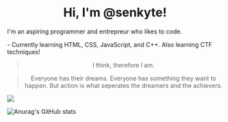 
<h1 align="center"> 
 Hi, I'm @senkyte!
</h1>
<div> 
 <p align="left">
  I'm an aspiring programmer and entrepreur who likes to code. 
 </p>
 <p>  - Currently learning HTML, CSS, JavaScript, and C++. Also learning CTF techniques!
</p>
</div>


<blockquote align="center"> I think, therefore I am. </blockquote>
<blockquote align="center"> Everyone has their dreams. Everyone has something they want to happen. But action is what seperates the dreamers and the achievers.</blockquote>

 <p align="left">
 <IMG SRC = https://github.com/senkyte/senkyte/blob/main/senko.gif>
 </p>
  
   ![Anurag's GitHub stats](https://github-readme-stats.vercel.app/api?username=senkyte&show_icons=true&theme=dracula)
   

